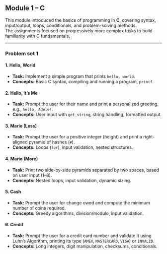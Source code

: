 ## Module 1 – C  

This module introduced the basics of programming in **C**, covering syntax, input/output, loops, conditionals, and problem-solving methods.  
The assignments focused on progressively more complex tasks to build familiarity with C fundamentals.  

---

### Problem set 1  

#### 1. Hello, World 
- **Task:** Implement a simple program that prints `hello, world`.  
- **Concepts:** Basic C syntax, compiling and running a program, `printf`.

#### 2. Hello, It’s Me
- **Task:** Prompt the user for their name and print a personalized greeting, e.g., `hello, Adele!`.  
- **Concepts:** User input with `get_string`, string handling, formatted output.

#### 3. Mario (Less)
- **Task:** Prompt the user for a positive integer (height) and print a right-aligned pyramid of hashes (`#`).  
- **Concepts:** Loops (`for`), input validation, nested structures.

#### 4. Mario (More)  
- **Task:** Print two side-by-side pyramids separated by two spaces, based on user input (1–8).  
- **Concepts:** Nested loops, input validation, dynamic sizing.

#### 5. Cash  
- **Task:** Prompt the user for change owed and compute the minimum number of coins required.
- **Concepts:** Greedy algorithms, division/modulo, input validation.

#### 6. Credit
- **Task:** Prompt the user for a credit card number and validate it using Luhn’s Algorithm, printing its type (`AMEX`, `MASTERCARD`, `VISA`) or `INVALID`.  
- **Concepts:** Long integers, digit manipulation, checksums, conditionals.
